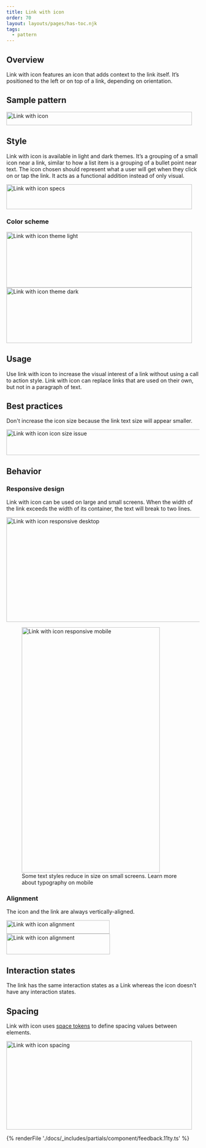 ```yaml
---
title: Link with icon
order: 70
layout: layouts/pages/has-toc.njk
tags:
  - pattern
---
```


<link rel="stylesheet" data-helmet href="/assets/packages/@rhds/elements/elements/rh-table/rh-table-lightdom.css">
<link rel="stylesheet" data-helmet href="/styles/samp.css">

## Overview

Link with icon features an icon that adds context to the link itself. It’s
positioned to the left or on top of a link, depending on orientation.

## Sample pattern

<uxdot-example width-adjustment="484px">
  <img alt="Link with icon"
       src="./link-with-icon.svg"
       width="484"
       height="35">
</uxdot-example>

## Style

Link with icon is available in light and dark themes. It’s a grouping of a small
icon near a link, similar to how a list item is a grouping of a bullet point
near text. The icon chosen should represent what a user will get when they click
on or tap the link. It acts as a functional addition instead of only visual.

<uxdot-example width-adjustment="484px">
  <img alt="Link with icon specs"
       src="./link-with-icon-style.svg"
       width="484"
       height="65">
</uxdot-example>

### Color scheme

<a id="theme"></a>

<uxdot-example width-adjustment="484px">
  <img alt="Link with icon theme light"
       src="./link-with-icon-theme-light.svg"
       width="484"
       height="145">
</uxdot-example>

<uxdot-example color-palette="darkest" width-adjustment="484px">
  <img alt="Link with icon theme dark"
       src="./link-with-icon-theme-dark.svg"
       width="484"
       height="145">
</uxdot-example>

## Usage

Use link with icon to increase the visual interest of a link without using a
call to action style. Link with icon can replace links that are used on their
own, but not in a paragraph of text.

## Best practices

Don't increase the icon size because the link text size will appear smaller.

<uxdot-example width-adjustment="484px" danger>
  <img alt="Link with icon icon size issue"
       src="./link-with-icon-best-practices.svg"
       width="516"
       height="67">
</uxdot-example>

## Behavior

### Responsive design

Link with icon can be used on large and small screens. When the width of the
link exceeds the width of its container, the text will break to two lines.

<uxdot-example width-adjustment="1000px" variant="full" alignment="left" no-border>
  <img alt="Link with icon responsive desktop"
       src="./link-with-icon-responsive.svg"
       width="1000"
       height="273">
</uxdot-example>

<figure>
  <uxdot-example width-adjustment="360px" variant="full" alignment="left" no-border>
    <img alt="Link with icon responsive mobile"
         src="./link-with-icon-responsive-mobile.svg"
         width="360"
         height="640">
  </uxdot-example>
  <figcaption>Some text styles reduce in size on small screens. Learn more about typography on mobile</figcaption>
</figure>

### Alignment

The icon and the link are always vertically-aligned.

<uxdot-example width-adjustment="269px">
  <img alt="Link with icon alignment"
       src="./link-with-icon-alignment-1.svg"
       width="269"
       height="35">
</uxdot-example>

<uxdot-example width-adjustment="269px">
  <img alt="Link with icon alignment"
       src="./link-with-icon-alignment-2.svg"
       width="270"
       height="54">
</uxdot-example>

## Interaction states

The link has the same interaction states as a Link whereas the icon doesn't have
any interaction states.

## Spacing

Link with icon uses [space tokens](/tokens/space/) to define spacing values
between elements.

<uxdot-example width-adjustment="484px">
  <img alt="Link with icon spacing"
       src="./link-with-icon-spacing.svg"
       width="484"
       height="231">
</uxdot-example>

<uxdot-spacer-tokens-table tokens="lg"></uxdot-spacer-tokens-table>

{% renderFile './docs/_includes/partials/component/feedback.11ty.ts' %}
